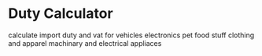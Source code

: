 # Duty Calculator

calculate import duty and vat
for vehicles
electronics
pet food stuff
clothing and apparel
machinary and electrical appliaces
